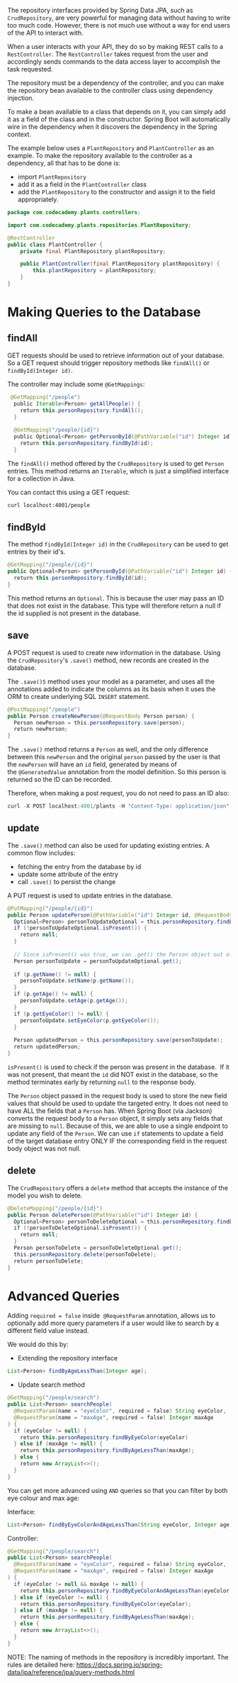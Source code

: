  The repository interfaces provided by Spring Data JPA, such as `CrudRepository`, are very powerful for managing data without having to write too much code.  However, there is not much use without a way for end users of the API to interact with. 

When a user interacts with your API, they do so by making  REST calls to a `RestController`.  The `RestController` takes request from the user and accordingly sends commands to the data access layer to accomplish the task requested.

The repository must be a dependency of the controller, and you can make the repository bean available to the controller class using dependency injection.

To make a bean available to a class that depends on it, you can simply add it as a field of the class and in the constructor. Spring Boot will automatically wire in the dependency when it discovers the dependency in the Spring context. 

The example below uses a `PlantRepository` and `PlantController` as an example. To make the repository available to the controller as a dependency, all that has to be done is:
- import `PlantRepository` 
- add it as a field in the `PlantController` class
- add the `PlantRepository` to the constructor and assign it to the field appropriately.

``` java
package com.codecademy.plants.controllers;

import com.codecademy.plants.repositories.PlantRepository;

@RestController
public class PlantController {
	private final PlantRepository plantRepository;  

	public PlantController(final PlantRepository plantRepository) {
		this.plantRepository = plantRepository;
	}
}
```

# Making Queries to the Database
## findAll
GET requests should be used to retrieve information out of your database.  So a GET request should trigger repository methods like `findAll()` or  `findById(Integer id)`. 

The controller may include some `@GetMappings`:
``` java
 @GetMapping("/people")  
  public Iterable<Person> getAllPeople() {  
    return this.personRepository.findAll();  
  }  
  
  @GetMapping("/people/{id}")  
  public Optional<Person> getPersonById(@PathVariable("id") Integer id) {  
    return this.personRepository.findById(id);  
  }
```

The `findAll()` method offered by the `CrudRepository` is used to get `Person` entries.
This method returns an `Iterable`, which is just a simplified interface for a collection in Java.

You can contact this using a GET request:
``` bash
curl localhost:4001/people
```

## findById
The method `findById(Integer id)` in the `CrudRepository` can be used to get entries by their id's. 

``` Java
@GetMapping("/people/{id}")  
public Optional<Person> getPersonById(@PathVariable("id") Integer id) {  
  return this.personRepository.findById(id);  
}
```

This method returns an `Optional`. This is because the user may pass an ID that does not exist in the database. This type will therefore return a null if the id supplied is not present in the database.

## save
A POST request is used to create new information in the database. Using the `CrudRepository`'s `.save()` method, new records are created in the database.

The `.save()5` method uses your model as a parameter, and uses all the annotations added to indicate the columns as its basis when it uses the ORM to create underlying SQL `INSERT` statement. 

``` Java
@PostMapping("/people")  
public Person createNewPerson(@RequestBody Person person) {  
  Person newPerson = this.personRepository.save(person);  
  return newPerson;  
}
```

The `.save()` method returns a `Person` as well, and the only difference between this `newPerson` and the original `person` passed by the user is that the `newPerson` will have an `id` field, generated by means of the `@GeneratedValue` annotation from the model definition. So this person is returned so the ID can be recorded.

Therefore, when making a post request, you do not need to pass an ID also:
``` Java
curl -X POST localhost:4001/plants -H "Content-Type: application/json" -d "{\"name\":\"Ficus\",\"quantity\":2, \"wateringFrequency\": 3, \"hasFruit\": false}"
```

## update

The `.save()` method can also be used for updating existing entries. A common flow includes:
- fetching the entry from the database by id
- update some attribute of the entry
- call `.save()` to persist the change

A PUT request is used to update entries in the database.

``` Java
@PutMapping("/people/{id}")  
public Person updatePerson(@PathVariable("id") Integer id, @RequestBody Person p) {  
  Optional<Person> personToUpdateOptional = this.personRepository.findById(id);  
  if (!personToUpdateOptional.isPresent()) {  
    return null;  
  }  
  
  // Since isPresent() was true, we can .get() the Person object out of the Optional  
  Person personToUpdate = personToUpdateOptional.get();  
  
  if (p.getName() != null) {  
    personToUpdate.setName(p.getName());  
  }  
  if (p.getAge() != null) {  
    personToUpdate.setAge(p.getAge());  
  }  
  if (p.getEyeColor() != null) {  
    personToUpdate.setEyeColor(p.getEyeColor());  
  }  
  
  Person updatedPerson = this.personRepository.save(personToUpdate);  
  return updatedPerson;  
}
```

`isPresent()` is used to check if the person was present in the database.  If it was not present, that meant the `id` did NOT exist in the database, so the method terminates early by returning `null` to the response body.

The `Person` object passed in the request body is used to store the new field values that should be used to update the targeted entry. It does not need to have ALL the fields that a `Person` has. When Spring Boot (via Jackson) converts the request body to a `Person` object, it simply sets any fields that are missing to `null`. Because of this, we are able to use a single endpoint to update any field of the `Person`. We can use `if` statements to update a field of the target database entry ONLY IF the corresponding field in the request body object was not null.

## delete
The `CrudRepository` offers a `delete` method that accepts the instance of the model you wish to delete.

``` Java
@DeleteMapping("/people/{id}")  
public Person deletePerson(@PathVariable("id") Integer id) {  
  Optional<Person> personToDeleteOptional = this.personRepository.findById(id);  
  if (!personToDeleteOptional.isPresent()) {  
    return null;  
  }  
  Person personToDelete = personToDeleteOptional.get();  
  this.personRepository.delete(personToDelete);  
  return personToDelete;  
}
```

# Advanced Queries

Adding `required = false` inside  `@RequestParam` annotation, allows us to optionally add more query parameters if a user would like to search by a different field value instead.

We would do this by:

- Extending the repository interface
``` Java
List<Person> findByAgeLessThan(Integer age);
```
- Update search method
``` java
@GetMapping("/people/search")  
public List<Person> searchPeople(  
  @RequestParam(name = "eyeColor", required = false) String eyeColor,  
  @RequestParam(name = "maxAge", required = false) Integer maxAge  
) {  
  if (eyeColor != null) {  
    return this.personRepository.findByEyeColor(eyeColor)  
  } else if (maxAge != null) {  
    return this.personRepository.findByAgeLessThan(maxAge);  
  } else {  
    return new ArrayList<>();  
  }  
}
```

You can get more advanced using `AND` queries so that you can filter by both eye colour and max age:

Interface:
``` java
List<Person> findByEyeColorAndAgeLessThan(String eyeColor, Integer age);
```
Controller:
``` java
@GetMapping("/people/search")  
public List<Person> searchPeople(  
  @RequestParam(name = "eyeColor", required = false) String eyeColor,  
  @RequestParam(name = "maxAge", required = false) Integer maxAge  
) {  
  if (eyeColor != null && maxAge != null) {  
    return this.personRepository.findByEyeColorAndAgeLessThan(eyeColor, maxAge);  
  } else if (eyeColor != null) {  
    return this.personRepository.findByEyeColor(eyeColor);  
  } else if (maxAge != null) {  
    return this.personRepository.findByAgeLessThan(maxAge);  
  } else {  
    return new ArrayList<>();  
  }  
}
```

NOTE: The naming of methods in the repository is incredibly important. The rules are detailed here:  https://docs.spring.io/spring-data/jpa/reference/jpa/query-methods.html